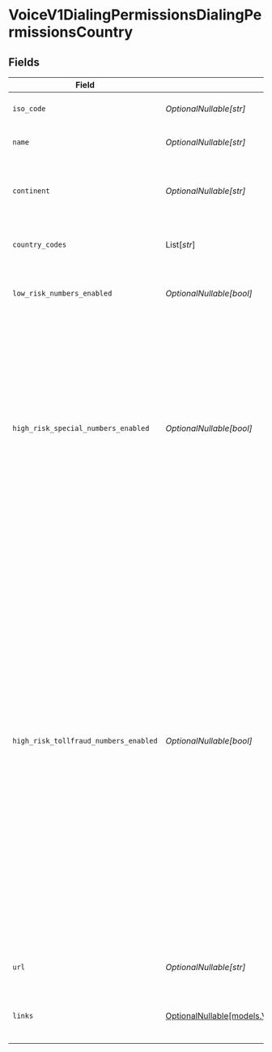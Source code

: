 # VoiceV1DialingPermissionsDialingPermissionsCountry


## Fields

| Field                                                                                                                                                                                                                                                                                                                                                                                                                                                                                                                                                                                                                                | Type                                                                                                                                                                                                                                                                                                                                                                                                                                                                                                                                                                                                                                 | Required                                                                                                                                                                                                                                                                                                                                                                                                                                                                                                                                                                                                                             | Description                                                                                                                                                                                                                                                                                                                                                                                                                                                                                                                                                                                                                          |
| ------------------------------------------------------------------------------------------------------------------------------------------------------------------------------------------------------------------------------------------------------------------------------------------------------------------------------------------------------------------------------------------------------------------------------------------------------------------------------------------------------------------------------------------------------------------------------------------------------------------------------------ | ------------------------------------------------------------------------------------------------------------------------------------------------------------------------------------------------------------------------------------------------------------------------------------------------------------------------------------------------------------------------------------------------------------------------------------------------------------------------------------------------------------------------------------------------------------------------------------------------------------------------------------ | ------------------------------------------------------------------------------------------------------------------------------------------------------------------------------------------------------------------------------------------------------------------------------------------------------------------------------------------------------------------------------------------------------------------------------------------------------------------------------------------------------------------------------------------------------------------------------------------------------------------------------------ | ------------------------------------------------------------------------------------------------------------------------------------------------------------------------------------------------------------------------------------------------------------------------------------------------------------------------------------------------------------------------------------------------------------------------------------------------------------------------------------------------------------------------------------------------------------------------------------------------------------------------------------ |
| `iso_code`                                                                                                                                                                                                                                                                                                                                                                                                                                                                                                                                                                                                                           | *OptionalNullable[str]*                                                                                                                                                                                                                                                                                                                                                                                                                                                                                                                                                                                                              | :heavy_minus_sign:                                                                                                                                                                                                                                                                                                                                                                                                                                                                                                                                                                                                                   | The [ISO country code](https://en.wikipedia.org/wiki/ISO_3166-1_alpha-2).                                                                                                                                                                                                                                                                                                                                                                                                                                                                                                                                                            |
| `name`                                                                                                                                                                                                                                                                                                                                                                                                                                                                                                                                                                                                                               | *OptionalNullable[str]*                                                                                                                                                                                                                                                                                                                                                                                                                                                                                                                                                                                                              | :heavy_minus_sign:                                                                                                                                                                                                                                                                                                                                                                                                                                                                                                                                                                                                                   | The name of the country.                                                                                                                                                                                                                                                                                                                                                                                                                                                                                                                                                                                                             |
| `continent`                                                                                                                                                                                                                                                                                                                                                                                                                                                                                                                                                                                                                          | *OptionalNullable[str]*                                                                                                                                                                                                                                                                                                                                                                                                                                                                                                                                                                                                              | :heavy_minus_sign:                                                                                                                                                                                                                                                                                                                                                                                                                                                                                                                                                                                                                   | The name of the continent in which the country is located.                                                                                                                                                                                                                                                                                                                                                                                                                                                                                                                                                                           |
| `country_codes`                                                                                                                                                                                                                                                                                                                                                                                                                                                                                                                                                                                                                      | List[*str*]                                                                                                                                                                                                                                                                                                                                                                                                                                                                                                                                                                                                                          | :heavy_minus_sign:                                                                                                                                                                                                                                                                                                                                                                                                                                                                                                                                                                                                                   | The E.164 assigned [country codes(s)](https://www.itu.int/itudoc/itu-t/ob-lists/icc/e164_763.html)                                                                                                                                                                                                                                                                                                                                                                                                                                                                                                                                   |
| `low_risk_numbers_enabled`                                                                                                                                                                                                                                                                                                                                                                                                                                                                                                                                                                                                           | *OptionalNullable[bool]*                                                                                                                                                                                                                                                                                                                                                                                                                                                                                                                                                                                                             | :heavy_minus_sign:                                                                                                                                                                                                                                                                                                                                                                                                                                                                                                                                                                                                                   | Whether dialing to low-risk numbers is enabled.                                                                                                                                                                                                                                                                                                                                                                                                                                                                                                                                                                                      |
| `high_risk_special_numbers_enabled`                                                                                                                                                                                                                                                                                                                                                                                                                                                                                                                                                                                                  | *OptionalNullable[bool]*                                                                                                                                                                                                                                                                                                                                                                                                                                                                                                                                                                                                             | :heavy_minus_sign:                                                                                                                                                                                                                                                                                                                                                                                                                                                                                                                                                                                                                   | Whether dialing to high-risk special services numbers is enabled. These prefixes include number ranges allocated by the country and include premium numbers, special services, shared cost, and others                                                                                                                                                                                                                                                                                                                                                                                                                               |
| `high_risk_tollfraud_numbers_enabled`                                                                                                                                                                                                                                                                                                                                                                                                                                                                                                                                                                                                | *OptionalNullable[bool]*                                                                                                                                                                                                                                                                                                                                                                                                                                                                                                                                                                                                             | :heavy_minus_sign:                                                                                                                                                                                                                                                                                                                                                                                                                                                                                                                                                                                                                   | Whether dialing to high-risk [toll fraud](https://www.twilio.com/blog/how-to-protect-your-account-from-toll-fraud-with-voice-dialing-geo-permissions-html) numbers is enabled. These prefixes include narrow number ranges that have a high-risk of international revenue sharing fraud (IRSF) attacks, also known as [toll fraud](https://www.twilio.com/blog/how-to-protect-your-account-from-toll-fraud-with-voice-dialing-geo-permissions-html). These prefixes are collected from anti-fraud databases and verified by analyzing calls on our network. These prefixes are not available for download and are updated frequently |
| `url`                                                                                                                                                                                                                                                                                                                                                                                                                                                                                                                                                                                                                                | *OptionalNullable[str]*                                                                                                                                                                                                                                                                                                                                                                                                                                                                                                                                                                                                              | :heavy_minus_sign:                                                                                                                                                                                                                                                                                                                                                                                                                                                                                                                                                                                                                   | The absolute URL of this resource.                                                                                                                                                                                                                                                                                                                                                                                                                                                                                                                                                                                                   |
| `links`                                                                                                                                                                                                                                                                                                                                                                                                                                                                                                                                                                                                                              | [OptionalNullable[models.VoiceV1DialingPermissionsDialingPermissionsCountryLinks]](../models/voicev1dialingpermissionsdialingpermissionscountrylinks.md)                                                                                                                                                                                                                                                                                                                                                                                                                                                                             | :heavy_minus_sign:                                                                                                                                                                                                                                                                                                                                                                                                                                                                                                                                                                                                                   | A list of URLs related to this resource.                                                                                                                                                                                                                                                                                                                                                                                                                                                                                                                                                                                             |